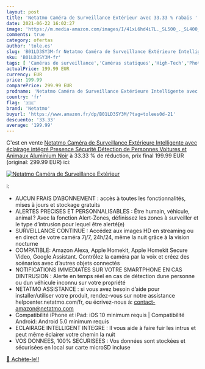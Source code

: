 ```yaml
---
layout: post
title: 'Netatmo Caméra de Surveillance Extérieur avec 33.33 % rabais '
date: 2021-06-22 16:02:27
image: 'https://m.media-amazon.com/images/I/41xL6hd4i7L._SL500_._SL400_.jpg'
comments: true
category: ofertas
author: 'tole.es'
slug: 'B01LD3SY3M-fr Netatmo Caméra de Surveillance Extérieure Intelligente...'
sku: 'B01LD3SY3M-fr'
tags: [ 'Caméras de surveillance','Caméras statiques','High-Tech','Photo et caméscopes','netatmo', ]
actualPrice: 199.99 EUR
currency: EUR
price: 199.99
comparePrice: 299.99 EUR
prodname: 'Netatmo Caméra de Surveillance Extérieure Intelligente avec éclairage intégré Presence Sécurité  Détection de Personnes  Voitures et Animaux  Aluminium Noir'
country: 'fr'
flag: '🇫🇷'
brand: 'Netatmo'
buyurl: 'https://www.amazon.fr/dp/B01LD3SY3M/?tag=tolees0d-21'
descuento: '33.33'
average: '199.99'
---
```


C'est en vente [Netatmo Caméra de Surveillance Extérieure Intelligente avec éclairage intégré Presence Sécurité  Détection de Personnes  Voitures et Animaux  Aluminium Noir](https://www.amazon.fr/dp/B01LD3SY3M/?tag=tolees0d-21)  à  33.33 % de réduction, prix final  199.99 EUR (original: 299.99 EUR) ici:

[![Netatmo Caméra de Surveillance Extérieur](https://m.media-amazon.com/images/I/41xL6hd4i7L._SL500_._SL400_.jpg)](https://www.amazon.fr/dp/B01LD3SY3M/?tag=tolees0d-21)

ℹ️:

- AUCUN FRAIS D’ABONNEMENT : accès à toutes les fonctionnalités, mises à jours et stockage gratuits
- ALERTES PRECISES ET PERSONNALISABLES : Être humain, véhicule, animal ? Avec la fonction Alert-Zones, définissez les zones à surveiller et le type d’intrusion pour lequel être alerté(e)
- SURVEILLANCE CONTINUE : Accédez aux images HD en streaming ou en direct de votre caméra 7j/7, 24h/24, même la nuit grâce à la vision nocturne
- COMPATIBLE: Amazon Alexa, Apple Homekit, Apple Homekit Secure Video, Google Assistant. Contrôlez la caméra par la voix et créez des scénarios avec d’autres objets connectés
- NOTIFICATIONS IMMEDIATES SUR VOTRE SMARTPHONE EN CAS DINTRUSION : Alerte en temps réel en cas de détection dune personne ou dun véhicule inconnu sur votre propriété
- NETATMO ASSISTANCE : si vous avez besoin d’aide pour installer/utiliser votre produit, rendez-vous sur notre assistance helpcenter.netatmo.com/fr, ou écrivez-nous à: contact-amazon@netatmo.com
- Compatibilité iPhone et iPad: iOS 10 minimum requis | Compatibilité Android: Android 5.0 minimum requis
- ECLAIRAGE INTELLIGENT INTEGRE : Il vous aide à faire fuir les intrus et peut même éclairer votre chemin la nuit
- VOS DONNEES, 100% SECURISEES : Vos données sont stockées et sécurisées en local sur carte microSD incluse

[🛒 Achète-le!!](https://www.amazon.fr/dp/B01LD3SY3M/?tag=tolees0d-21)

